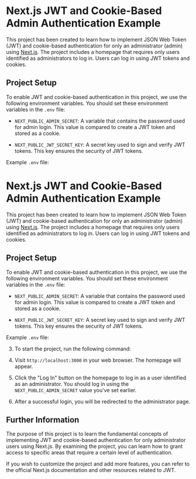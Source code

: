 # Next.js JWT and Cookie-Based Admin Authentication Example

This project has been created to learn how to implement JSON Web Token (JWT) and cookie-based authentication for only an administrator (admin) using [Next.js](https://nextjs.org/). The project includes a homepage that requires only users identified as administrators to log in. Users can log in using JWT tokens and cookies.

## Project Setup

To enable JWT and cookie-based authentication in this project, we use the following environment variables. You should set these environment variables in the `.env` file:

- `NEXT_PUBLIC_ADMIN_SECRET`: A variable that contains the password used for admin login. This value is compared to create a JWT token and stored as a cookie.

- `NEXT_PUBLIC_JWT_SECRET_KEY`: A secret key used to sign and verify JWT tokens. This key ensures the security of JWT tokens.

Example `.env` file:

# Next.js JWT and Cookie-Based Admin Authentication Example

This project has been created to learn how to implement JSON Web Token (JWT) and cookie-based authentication for only an administrator (admin) using [Next.js](https://nextjs.org/). The project includes a homepage that requires only users identified as administrators to log in. Users can log in using JWT tokens and cookies.

## Project Setup

To enable JWT and cookie-based authentication in this project, we use the following environment variables. You should set these environment variables in the `.env` file:

- `NEXT_PUBLIC_ADMIN_SECRET`: A variable that contains the password used for admin login. This value is compared to create a JWT token and stored as a cookie.

- `NEXT_PUBLIC_JWT_SECRET_KEY`: A secret key used to sign and verify JWT tokens. This key ensures the security of JWT tokens.

Example `.env` file:

3. To start the project, run the following command:

4. Visit `http://localhost:3000` in your web browser. The homepage will appear.

5. Click the "Log In" button on the homepage to log in as a user identified as an administrator. You should log in using the `NEXT_PUBLIC_ADMIN_SECRET` value you've set earlier.

6. After a successful login, you will be redirected to the administrator page.

## Further Information

The purpose of this project is to learn the fundamental concepts of implementing JWT and cookie-based authentication for only administrator users using Next.js. By examining the project, you can learn how to grant access to specific areas that require a certain level of authentication.

If you wish to customize the project and add more features, you can refer to the official Next.js documentation and other resources related to JWT.

##
